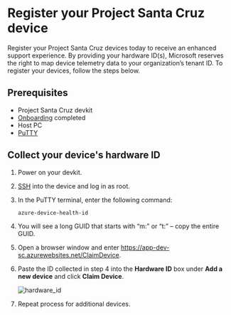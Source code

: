 # Register your Project Santa Cruz device

Register your Project Santa Cruz devices today to receive an enhanced support experience. By providing your hardware ID(s), Microsoft reserves the right to map device telemetry data to your organization’s tenant ID. To register your devices, follow the steps below.

## Prerequisites

- Project Santa Cruz devkit
- [Onboarding](https://github.com/microsoft/Project-Santa-Cruz-Preview/blob/main/user-guides/getting_started/azure-subscription-onboarding.md) completed
- Host PC
- [PuTTY](https://www.chiark.greenend.org.uk/~sgtatham/putty/latest.html)

## Collect your device's hardware ID

1. Power on your devkit.

1. [SSH](https://github.com/microsoft/Project-Santa-Cruz-Preview/blob/main/user-guides/general/troubleshooting/ssh_and_serial_connection_setup.md) into the device and log in as root.

1. In the PuTTY terminal, enter the following command:

    ```powershell
    azure-device-health-id
    ```

1. You will see a long GUID that starts with “m:” or “t:” – copy the entire GUID.

1. Open a browser window and enter https://app-dev-sc.azurewebsites.net/ClaimDevice.

1. Paste the ID collected in step 4 into the **Hardware ID** box under **Add a new device** and click **Claim Device**.

    ![hardware_id](https://github.com/microsoft/Project-Santa-Cruz-Preview/blob/device_registration/user-guides/getting_started/getting_started_images/registration_hardware_id.png)

1. Repeat process for additional devices.
